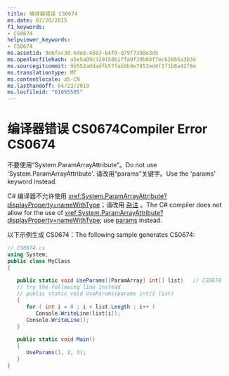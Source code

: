 ```yaml
---
title: 编译器错误 CS0674
ms.date: 07/20/2015
f1_keywords:
- CS0674
helpviewer_keywords:
- CS0674
ms.assetid: 9ebfac30-6de8-4503-b4f0-d79f7398e3d5
ms.openlocfilehash: a5e5a09c329158b1ffa9f39b04f7ec62855a3b34
ms.sourcegitcommit: 9b552addadfb57fab0b9e7852ed4f1f1b8a42f8e
ms.translationtype: MT
ms.contentlocale: zh-CN
ms.lasthandoff: 04/23/2019
ms.locfileid: "61655505"
---
```

# <a name="compiler-error-cs0674"></a><span data-ttu-id="3b9bc-102">编译器错误 CS0674</span><span class="sxs-lookup"><span data-stu-id="3b9bc-102">Compiler Error CS0674</span></span>
<span data-ttu-id="3b9bc-103">不要使用“System.ParamArrayAttribute”。</span><span class="sxs-lookup"><span data-stu-id="3b9bc-103">Do not use 'System.ParamArrayAttribute'.</span></span> <span data-ttu-id="3b9bc-104">请改用“params”关键字。</span><span class="sxs-lookup"><span data-stu-id="3b9bc-104">Use the 'params' keyword instead.</span></span>  
  
 <span data-ttu-id="3b9bc-105">C# 编译器不允许使用 <xref:System.ParamArrayAttribute?displayProperty=nameWithType>；请改用 [杂注](../../csharp/language-reference/keywords/params.md) 。</span><span class="sxs-lookup"><span data-stu-id="3b9bc-105">The C# compiler does not allow for the use of <xref:System.ParamArrayAttribute?displayProperty=nameWithType>; use [params](../../csharp/language-reference/keywords/params.md) instead.</span></span>  
  
 <span data-ttu-id="3b9bc-106">以下示例生成 CS0674：</span><span class="sxs-lookup"><span data-stu-id="3b9bc-106">The following sample generates CS0674:</span></span>  
  
```csharp  
// CS0674.cs  
using System;  
public class MyClass   
{  
  
   public static void UseParams([ParamArray] int[] list)   // CS0674  
   // try the following line instead  
   // public static void UseParams(params int[] list)   
   {  
      for ( int i = 0 ; i < list.Length ; i++ )  
         Console.WriteLine(list[i]);  
      Console.WriteLine();  
   }  
  
   public static void Main()   
   {  
      UseParams(1, 2, 3);  
   }  
}  
```
